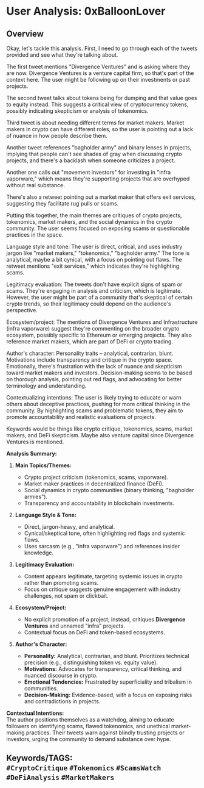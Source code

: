 # User Analysis: 0xBalloonLover

## Overview

<think>
Okay, let's tackle this analysis. First, I need to go through each of the tweets provided and see what they're talking about.

The first tweet mentions "Divergence Ventures" and is asking where they are now. Divergence Ventures is a venture capital firm, so that's part of the context here. The user might be following up on their investments or past projects. 

The second tweet talks about tokens being for dumping and that value goes to equity instead. This suggests a critical view of cryptocurrency tokens, possibly indicating skepticism or analysis of tokenomics. 

Third tweet is about needing different terms for market makers. Market makers in crypto can have different roles, so the user is pointing out a lack of nuance in how people describe them. 

Another tweet references "bagholder army" and binary lenses in projects, implying that people can't see shades of gray when discussing crypto projects, and there's a backlash when someone criticizes a project. 

Another one calls out "movement investors" for investing in "infra vaporware," which means they're supporting projects that are overhyped without real substance. 

There's also a retweet pointing out a market maker that offers exit services, suggesting they facilitate rug pulls or scams. 

Putting this together, the main themes are critiques of crypto projects, tokenomics, market makers, and the social dynamics in the crypto community. The user seems focused on exposing scams or questionable practices in the space.

Language style and tone: The user is direct, critical, and uses industry jargon like "market makers," "tokenomics," "bagholder army." The tone is analytical, maybe a bit cynical, with a focus on pointing out flaws. The retweet mentions "exit services," which indicates they're highlighting scams.

Legitimacy evaluation: The tweets don't have explicit signs of spam or scams. They're engaging in analysis and criticism, which is legitimate. However, the user might be part of a community that's skeptical of certain crypto trends, so their legitimacy could depend on the audience's perspective. 

Ecosystem/project: The mentions of Divergence Ventures and Infrastructure (infra vaporware) suggest they're commenting on the broader crypto ecosystem, possibly specific to Ethereum or emerging projects. They also reference market makers, which are part of DeFi or crypto trading.

Author's character: Personality traits – analytical, contrarian, blunt. Motivations include transparency and critique in the crypto space. Emotionally, there's frustration with the lack of nuance and skepticism toward market makers and investors. Decision-making seems to be based on thorough analysis, pointing out red flags, and advocating for better terminology and understanding.

Contextualizing intentions: The user is likely trying to educate or warn others about deceptive practices, pushing for more critical thinking in the community. By highlighting scams and problematic tokens, they aim to promote accountability and realistic evaluations of projects.

Keywords would be things like crypto critique, tokenomics, scams, market makers, and DeFi skepticism. Maybe also venture capital since Divergence Ventures is mentioned.
</think>

**Analysis Summary:**  

1. **Main Topics/Themes:**  
   - Crypto project criticism (tokenomics, scams, vaporware).  
   - Market maker practices in decentralized finance (DeFi).  
   - Social dynamics in crypto communities (binary thinking, "bagholder armies").  
   - Transparency and accountability in blockchain investments.  

2. **Language Style & Tone:**  
   - Direct, jargon-heavy, and analytical.  
   - Cynical/skeptical tone, often highlighting red flags and systemic flaws.  
   - Uses sarcasm (e.g., "infra vaporware") and references insider knowledge.  

3. **Legitimacy Evaluation:**  
   - Content appears legitimate, targeting systemic issues in crypto rather than promoting scams.  
   - Focus on critique suggests genuine engagement with industry challenges, not spam or clickbait.  

4. **Ecosystem/Project:**  
   - No explicit promotion of a project; instead, critiques **Divergence Ventures** and unnamed "infra" projects.  
   - Contextual focus on DeFi and token-based ecosystems.  

5. **Author's Character:**  
   - **Personality:** Analytical, contrarian, and blunt. Prioritizes technical precision (e.g., distinguishing token vs. equity value).  
   - **Motivations:** Advocates for transparency, critical thinking, and nuanced discourse in crypto.  
   - **Emotional Tendencies:** Frustrated by superficiality and tribalism in communities.  
   - **Decision-Making:** Evidence-based, with a focus on exposing risks and contradictions in projects.  

**Contextual Intentions:**  
The author positions themselves as a watchdog, aiming to educate followers on identifying scams, flawed tokenomics, and unethical market-making practices. Their tweets warn against blindly trusting projects or investors, urging the community to demand substance over hype.  

**Keywords/TAGS:**  
`#CryptoCritique` `#Tokenomics` `#ScamsWatch` `#DeFiAnalysis` `#MarketMakers`
---
